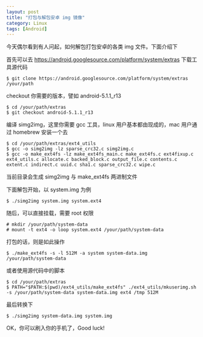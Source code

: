 ```yaml
---
layout: post
title: "打包与解包安卓 img 镜像"
category: Linux
tags: [Android]
---
```


今天偶尔看到有人问起，如何解包打包安卓的各类 img 文件。下面介绍下

首先可以去 <https://android.googlesource.com/platform/system/extras> 下载工具源代码

    $ git clone https://android.googlesource.com/platform/system/extras /your/path

checkout 你需要的版本，譬如 android-5.1.1_r13

    $ cd /your/path/extras
    $ git checkout android-5.1.1_r13

<!-- more -->
编译 simg2img，这里你需要 gcc 工具，linux 用户基本都由现成的，mac 用户通过 homebrew 安装一个去

    $ cd /your/path/extras/ext4_utils
    $ gcc -o simg2img -lz sparse_crc32.c simg2img.c
    $ gcc -o make_ext4fs -lz make_ext4fs_main.c make_ext4fs.c ext4fixup.c ext4_utils.c allocate.c backed_block.c output_file.c contents.c extent.c indirect.c uuid.c sha1.c sparse_crc32.c wipe.c

当前目录会生成 simg2img 与 make_ext4fs 两进制文件

下面解包开始，以 system.img 为例

    $ ./simg2img system.img system.ext4

随后，可以直接挂载，需要 root 权限

    # mkdir /your/path/system-data
    # mount -t ext4 -o loop system.ext4 /your/path/system-data

打包的话，则是如此操作

    $ ./make_ext4fs -s -l 512M -a system system-data.img /your/path/system-data

或者使用源代码中的脚本

    $ cd /your/path/extras
    $ PATH="$PATH:$(pwd)/ext4_utils/make_ext4fs" ./ext4_utils/mkuserimg.sh -s /your/path/system-data system-data.img ext4 /tmp 512M

最后转换下

    $ ./simg2img system-data.img system.img

OK，你可以刷入你的手机了，Good luck!
